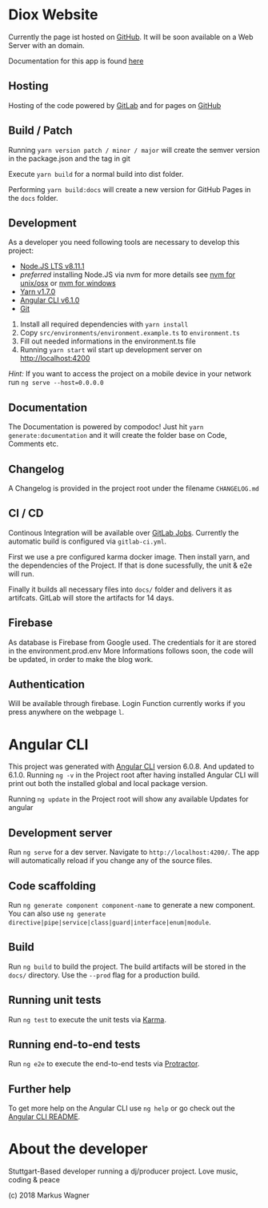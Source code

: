# Diox Website

Currently the page ist hosted on [GitHub](https://djdiox.github.io/diox-website). 
It will be soon available on a Web Server with an domain.

Documentation for this app is found [here](https://djdiox.github.io/diox-website/doc/)

## Hosting

Hosting of the code powered by [GitLab](https://gitlab.com/djdiox/diox-website) and for pages on [GitHub](https://github.com/djdiox/diox-website)

## Build / Patch

Running `yarn version patch / minor / major` will create the semver version in the package.json and the tag in git

Execute `yarn build` for a normal build into dist folder.

Performing `yarn build:docs` will create a new version for GitHub Pages in the `docs` folder.

## Development

As a developer you need following tools are necessary to develop this project:

- [Node.JS LTS v8.11.1](https://nodejs.org)
- *preferred* installing Node.JS via nvm for more details see [nvm for unix/osx](https://github.com/creationix/nvm) or [nvm for windows](https://github.com/coreybutler/nvm-windows)
- [Yarn v1.7.0](https://yarnpkg.com/lang/en/)
- [Angular CLI v6.1.0](https://github.com/angular/angular-cli)
- [Git](https://git-scm.com/)

1. Install all required dependencies with `yarn install`
2. Copy `src/environments/environment.example.ts` to `environment.ts`
3. Fill out needed informations in the environment.ts file
4. Running `yarn start` wil start up development server on [http://localhost:4200](http://localhost:4200)

*Hint:* If you want to access the project on a mobile device in your network run `ng serve --host=0.0.0.0`

## Documentation

The Documentation is powered by compodoc! 
Just hit `yarn generate:documentation` and it will create the folder base on Code, Comments etc.

## Changelog

A Changelog is provided in the project root under the filename `CHANGELOG.md`

## CI / CD

Continous Integration will be available over [GitLab Jobs](https://gitlab.com/djdiox/diox-website/-/jobs). 
Currently the automatic build is configured via `gitlab-ci.yml`.

First we use a pre configured karma docker image. Then install yarn, and the dependencies of the Project.
If that is done sucessfully, the unit & e2e will run. 

Finally it builds all necessary files into `docs/` folder and delivers it as artifcats.
GitLab will store the artifacts for 14 days.

## Firebase

As database is Firebase from Google used. The credentials for it are stored in the environment.prod.env
More Informations follows soon, the code will be updated, in order to make the blog work.

## Authentication

Will be available through firebase.
Login Function currently works if you press anywhere on the webpage `l`.

# Angular CLI

This project was generated with [Angular CLI](https://github.com/angular/angular-cli) version 6.0.8. And updated to 6.1.0.
Running `ng -v` in the Project root after having installed Angular CLI will print out both the installed global and local package version.

Running `ng update` in the Project root will show any available Updates for angular

## Development server

Run `ng serve` for a dev server. Navigate to `http://localhost:4200/`. The app will automatically reload if you change any of the source files.

## Code scaffolding

Run `ng generate component component-name` to generate a new component. You can also use `ng generate directive|pipe|service|class|guard|interface|enum|module`.

## Build

Run `ng build` to build the project. The build artifacts will be stored in the `docs/` directory. Use the `--prod` flag for a production build.

## Running unit tests

Run `ng test` to execute the unit tests via [Karma](https://karma-runner.github.io).

## Running end-to-end tests

Run `ng e2e` to execute the end-to-end tests via [Protractor](http://www.protractortest.org/).

## Further help

To get more help on the Angular CLI use `ng help` or go check out the [Angular CLI README](https://github.com/angular/angular-cli/blob/master/README.md).

# About the developer

Stuttgart-Based developer running a dj/producer project. Love music, coding & peace

(c) 2018 Markus Wagner
